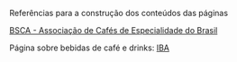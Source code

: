Referências para a construção dos conteúdos das páginas

[BSCA - Associação de Cafés de Especialidade do Brasil](https://www.bsca.com.br/index/home)



Página sobre bebidas de café e drinks:
[IBA](https://iba-world.com/)